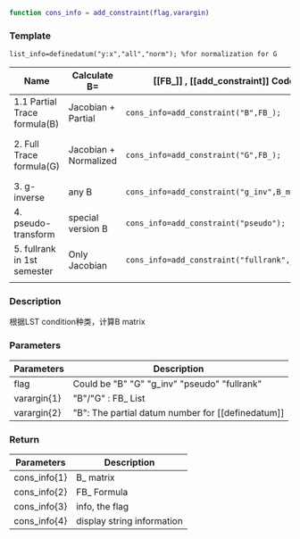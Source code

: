 ```matlab
function cons_info = add_constraint(flag,varargin)
```

### Template
```
list_info=definedatum("y:x","all","norm"); %for normalization for G
```

| Name                         | Calculate B=          | [[FB_]] , [[add_constraint]] Code                  | Requirement         |
| ---------------------------- | --------------------- | -------------------------------------------------- | ------------------- |
| 1.1 Partial Trace formula(B) | Jacobian + Partial    | ```cons_info=add_constraint("B",FB_);  ```         | cons must be 0 [[definedatum]] needed     |
| 2. Full Trace formula(G)     | Jacobian + Normalized | ```cons_info=add_constraint("G",FB_); ```          | cons must be 0  [[definedatum]] needed for normalization    |
| 3. g-inverse                 | any B                 | ```cons_info=add_constraint("g_inv",B_matrix); ``` | cons must be 0      |
| 4. pseudo-transform          | special version B     | ```cons_info=add_constraint("pseudo");```          | cons must be 0      |
| 5. fullrank in 1st semester  | Only Jacobian         | ```cons_info=add_constraint("fullrank",_FB);```    | cons any, full rank |
|                              |                       |                                                    |                     |


### Description 
根据LST condition种类，计算B matrix



### Parameters 

| Parameters  | Description                                  |
| ----------- | -------------------------------------------- |
| flag        | Could be "B"   "G"   "g_inv"  "pseudo"    "fullrank" |
| varargin{1} | "B"/"G"  : FB\_ List                         |
| varargin{2} | "B": The partial datum number for [[definedatum]] |

### Return  

| Parameters   | Description                |
| ------------ | -------------------------- |
| cons_info{1} | B_ matrix                  |
| cons_info{2} | FB_ Formula                |
| cons_info{3} | info, the flag             |
| cons_info{4} | display string information |

 